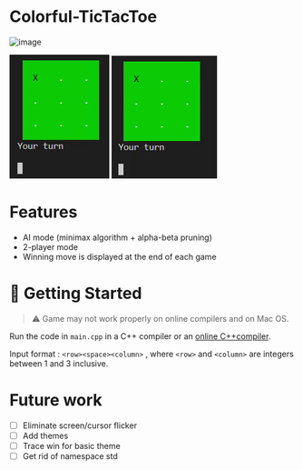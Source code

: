 # Colorful-TicTacToe
![image](https://user-images.githubusercontent.com/65414576/155281497-ec19e859-4624-4e66-a1f9-0d7c0dc8f479.png)

![](1playerMode.gif)
![](2playerMode.gif)

# Features #
- AI mode (minimax algorithm + alpha-beta pruning)
- 2-player mode
- Winning move is displayed at the end of each game

# 🚀 Getting Started #
> ⚠️ Game may not work properly on online compilers and on Mac OS.
> 
Run the code in `main.cpp` in a C++ compiler or an [online C++compiler](https://www.onlinegdb.com/online_c++_compiler). 

Input format : `<row><space><column>` , where `<row>` and `<column>` are integers between  1 and 3 inclusive.

# Future work #
- [ ] Eliminate screen/cursor flicker
- [ ] Add themes
- [ ] Trace win for basic theme
- [ ] Get rid of namespace std
